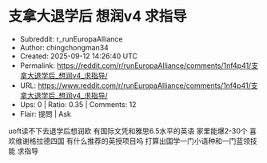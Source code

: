 # 支拿大退学后 想润v4 求指导

- Subreddit: r_runEuropaAlliance
- Author: chingchongman34
- Created: 2025-09-12 14:26:40 UTC
- Permalink: https://reddit.com/r/runEuropaAlliance/comments/1nf4p41/支拿大退学后_想润v4_求指导/
- URL: https://www.reddit.com/r/runEuropaAlliance/comments/1nf4p41/支拿大退学后_想润v4_求指导/
- Ups: 0 | Ratio: 0.35 | Comments: 12
- Flair: 提問 | Ask


uoft读不下去退学后想润欧 有国际文凭和雅思6.5水平的英语 家里能爆2-30个
喜欢维谢格拉德四国 有什么推荐的英授项目吗
打算出国学一门小语种和一门蓝领技能 求指导

